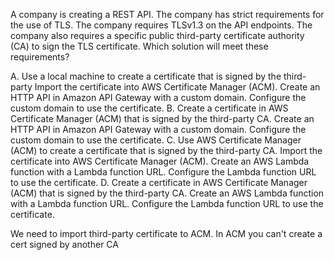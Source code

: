A company is creating a REST API. The company has strict requirements for the use of TLS. The company requires TLSv1.3 on the API endpoints. The company also requires a specific public third-party certificate authority (CA) to sign the TLS certificate. Which solution will meet these requirements? 

A. Use a local machine to create a certificate that is signed by the third-party Import the certificate into AWS Certificate Manager (ACM). Create an HTTP API in Amazon API Gateway with a custom domain. Configure the custom domain to use the certificate. 
B. Create a certificate in AWS Certificate Manager (ACM) that is signed by the third-party CA. Create an HTTP API in Amazon API Gateway with a custom domain. Configure the custom domain to use the certificate. 
C. Use AWS Certificate Manager (ACM) to create a certificate that is signed by the third-party CA. Import the certificate into AWS Certificate Manager (ACM). Create an AWS Lambda function with a Lambda function URL. Configure the Lambda function URL to use the certificate. 
D. Create a certificate in AWS Certificate Manager (ACM) that is signed by the third-party CA. Create an AWS Lambda function with a Lambda function URL. Configure the Lambda function URL to use the certificate.

We need to import third-party certificate to ACM.
In ACM you can't create a cert signed by another CA